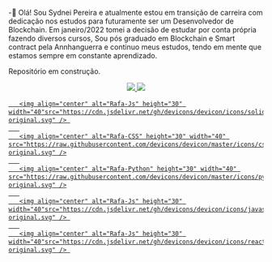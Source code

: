 -👋 Olá! Sou Sydnei Pereira e atualmente estou em transição de carreira com dedicação nos estudos para
            futuramente ser um Desenvolvedor de Blockchain. Em janeiro/2022 tomei a decisão de estudar por conta própria
            fazendo diversos cursos, Sou pós graduado em Blockchain e Smart contract pela Annhanguerra e continuo meus estudos, tendo em mente que estamos sempre em constante aprendizado.
            
  Repositório em construção.   
  
<div align="center">
  <a href="https://github.com/SydneiDev">
  <img height="180em" src="https://github-readme-stats.vercel.app/api?username=SydneiDev&show_icons=true&theme=dracula&include_all_commits=true&count_private=true" />
  <img height="180em" src="https://github-readme-stats.vercel.app/api/top-langs/?username=SydneiDev&layout=compact&langs_count=7&theme=dracula"/>
</div>
        
       <img align="center" alt="Rafa-Js" height="30" width="40"src="https://cdn.jsdelivr.net/gh/devicons/devicon/icons/solidity/solidity-original.svg" /> 
       
       <img align="center" alt="Rafa-CSS" height="30" width="40" src="https://raw.githubusercontent.com/devicons/devicon/master/icons/css3/css3-original.svg" />
       
       <img align="center" alt="Rafa-Python" height="30" width="40" src="https://raw.githubusercontent.com/devicons/devicon/master/icons/python/python-original.svg" />
       
       <img align="center" alt="Rafa-Js" height="30" width="40"src="https://cdn.jsdelivr.net/gh/devicons/devicon/icons/javascript/javascript-original.svg" /> 
       
       <img align="center" alt="Rafa-Js" height="30" width="40"src="https://cdn.jsdelivr.net/gh/devicons/devicon/icons/react/react-original.svg" /> 
          
